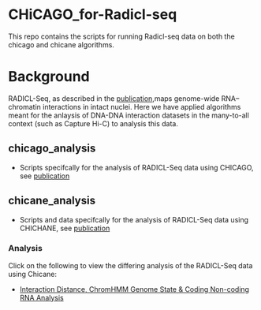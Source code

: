 # CHiCAGO_for-Radicl-seq
This repo contains the scripts for running Radicl-seq data on both the chicago and chicane algorithms.

# Background
RADICL-Seq, as described in the [publication](https://www.nature.com/articles/s41467-020-14337-6#MOESM1),maps genome-wide RNA–chromatin interactions in intact nuclei. 
Here we have applied algorithms meant for the anlaysis of DNA-DNA interaction datasets in the many-to-all context (such as Capture Hi-C) to analysis this data.

## chicago_analysis
* Scripts specifcally for the analysis of RADICL-Seq data using CHICAGO, see [publication](https://genomebiology.biomedcentral.com/articles/10.1186/s13059-016-0992-2)

## chicane_analysis
* Scripts and data specifcally for the analysis of RADICL-Seq data using CHICHANE, see [publication](https://www.nature.com/articles/s41596-021-00498-1)

### Analysis
Click on the following to view the differing analysis of the RADICL-Seq data 
using Chicane:

* [Interaction Distance, ChromHMM Genome State & Coding Non-coding RNA Analysis](https://Shashankti.github.io/CHiCAGO_for-Radicl-seq/chicane_analysis/analysis_dist_ChromHMM.html)

